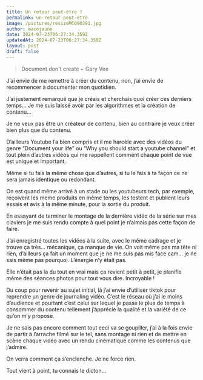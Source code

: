 ```yaml
---
title: Un retour peut-être ?
permalink: un-retour-peut-etre
image: /pictures/resizeMCO00391.jpg
author: macojaune
date: 2024-07-23T06:27:34.359Z
updatedAt: 2024-07-23T06:27:34.359Z
layout: post
draft: false
---
```


> Document don't create − Gary Vee

J’ai envie de me remettre à créer du contenu, non, j’ai envie de recommencer à documenter mon quotidien. 

J’ai justement remarqué que je créais et cherchais quoi créer ces derniers temps… Je me suis laissé avoir par les algorithmes et la création de contenu…

Je ne veux pas être un créateur de contenu, bien au contraire je veux créer bien plus que du contenu. 

D’ailleurs Youtube l’a bien compris et il me harcèle avec des vidéos du genre “Document your life” ou “Why you should start a youtube channel” et tout plein d’autres vidéos qui me rappellent comment chaque point de vue est unique et important. 

Même si tu fais la même chose que d’autres, si tu le fais à ta façon ce ne sera jamais identique ou redondant.

On est quand même arrivé à un stade ou les youtubeurs tech, par exemple, reçoivent les meme produits en même temps, les testent et publient leurs essais et avis à la même minute, pour la sortie du produit. 

En essayant de terminer le montage de la dernière vidéo de la série sur mes claviers  je me suis rendu compte à quel point je n’aimais pas cette façon de faire.

J’ai enregistré toutes les vidéos à la suite, avec le même cadrage et je trouve ça très… mécanique, ça manque de vie. On voit même pas ma tête ni rien, d’ailleurs ça fait un moment que je ne me suis pas mis face cam… je ne sais même pas pourquoi. L’énergie n’y était pas. 

Elle n’était pas la du tout en vrai mais ça revient petit à petit, je planifie même des séances photos pour tout vous dire. Incroyable ! 

Du coup pour revenir au sujet initial, là j’ai envie d’utiliser tiktok pour reprendre un genre de journaling vidéo. C’est le réseau où j’ai le moins d’audience et pourtant c’est celui sur lequel je passe le plus de temps à consommer du contenu tellement j’apprécie la qualité et la variété de ce qu’on m’y propose.

Je ne sais pas encore comment tout ceci va se goupiller, j’ai à la fois envie de partir à l’arrache filmé sur le tel, sans montage ni rien et de mettre en scène chaque vidéo avec un rendu cinématique comme les contenus que j’admire.

On verra comment ça s’enclenche. Je ne force rien.

Tout vient à point, tu connais le dicton…
